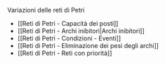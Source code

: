 Variazioni delle reti di Petri
- [[Reti di Petri - Capacità dei posti]]
- [[Reti di Petri - Archi inibitori|Archi inibitori]]
- [[Reti di Petri - Condizioni - Eventi]]
- [[Reti di Petri - Eliminazione dei pesi degli archi]]
- [[Reti di Petri - Reti con priorità]]